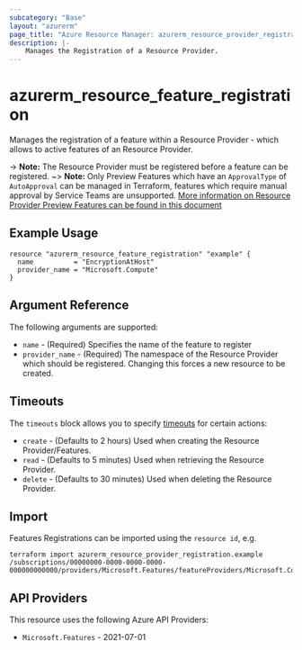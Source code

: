 ```yaml
---
subcategory: "Base"
layout: "azurerm"
page_title: "Azure Resource Manager: azurerm_resource_provider_registration"
description: |-
    Manages the Registration of a Resource Provider.
---
```


# azurerm_resource_feature_registration

Manages the registration of a feature within a Resource Provider - which allows to active features of an Resource Provider.

-> **Note:** The Resource Provider must be registered before a feature can be registered.
~> **Note:** Only Preview Features which have an `ApprovalType` of `AutoApproval` can be managed in Terraform, features which require manual approval by Service Teams are unsupported. [More information on Resource Provider Preview Features can be found in this document](https://docs.microsoft.com/rest/api/resources/features)

## Example Usage

```hcl
resource "azurerm_resource_feature_registration" "example" {
  name          = "EncryptionAtHost"
  provider_name = "Microsoft.Compute"
}
```

## Argument Reference

The following arguments are supported:

* `name` - (Required) Specifies the name of the feature to register
* `provider_name` - (Required) The namespace of the Resource Provider which should be registered. Changing this forces a new resource to be created.

## Timeouts

The `timeouts` block allows you to specify [timeouts](https://www.terraform.io/language/resources/syntax#operation-timeouts) for certain actions:

* `create` - (Defaults to 2 hours) Used when creating the Resource Provider/Features.
* `read` - (Defaults to 5 minutes) Used when retrieving the Resource Provider.
* `delete` - (Defaults to 30 minutes) Used when deleting the Resource Provider.

## Import

Features Registrations can be imported using the `resource id`, e.g.

```shell
terraform import azurerm_resource_provider_registration.example /subscriptions/00000000-0000-0000-0000-000000000000/providers/Microsoft.Features/featureProviders/Microsoft.Compute/subscriptionFeatureRegistrations/EncryptionAtHost
```

## API Providers
<!-- This section is generated, changes will be overwritten -->
This resource uses the following Azure API Providers:

* `Microsoft.Features` - 2021-07-01
